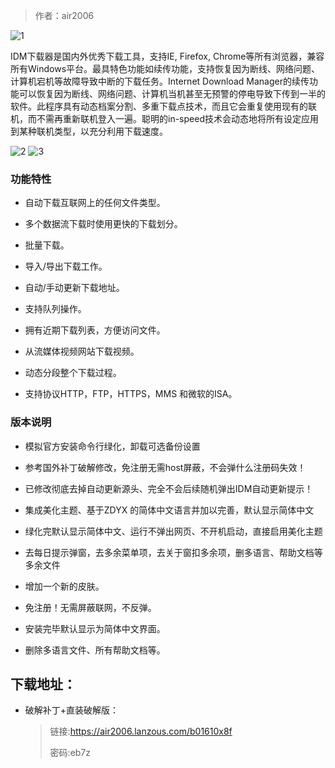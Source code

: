 > 作者：air2006

![1](https://cdn.jsdelivr.net/gh/air2006/tp@master//img/2.1.png)

IDM下载器是国内外优秀下载工具，支持IE, Firefox, Chrome等所有浏览器，兼容所有Windows平台。最具特色功能如续传功能，支持恢复因为断线、网络问题、计算机宕机等故障导致中断的下载任务。Internet Download Manager的续传功能可以恢复因为断线、网络问题、计算机当机甚至无预警的停电导致下传到一半的软件。此程序具有动态档案分割、多重下载点技术，而且它会重复使用现有的联机，而不需再重新联机登入一遍。聪明的in-speed技术会动态地将所有设定应用到某种联机类型，以充分利用下载速度。

![2](https://cdn.jsdelivr.net/gh/air2006/tp@master//img/2.2.jpg)
![3](https://cdn.jsdelivr.net/gh/air2006/tp@master//img/2.3.jpg)
### 功能特性
* 自动下载互联网上的任何文件类型。
* 多个数据流下载时使用更快的下载划分。

* 批量下载。

* 导入/导出下载工作。

* 自动/手动更新下载地址。

* 支持队列操作。

* 拥有近期下载列表，方便访问文件。

* 从流媒体视频网站下载视频。

* 动态分段整个下载过程。

* 支持协议HTTP，FTP，HTTPS，MMS 和微软的ISA。
### 版本说明
* 模拟官方安装命令行绿化，卸载可选备份设置
* 参考国外补丁破解修改，免注册无需host屏蔽，不会弹什么注册码失效！
* 已修改彻底去掉自动更新源头、完全不会后续随机弹出IDM自动更新提示！
* 集成美化主题、基于ZDYX 的简体中文语言并加以完善，默认显示简体中文
* 绿化完默认显示简体中文、运行不弹出网页、不开机启动，直接启用美化主题
* 去每日提示弹窗，去多余菜单项，去关于窗扣多余项，删多语言、帮助文档等多余文件

* 增加一个新的皮肤。
* 免注册！无需屏蔽联网，不反弹。
* 安装完毕默认显示为简体中文界面。
* 删除多语言文件、所有帮助文档等。
## 下载地址：
- 破解补丁+直装破解版：
    >  链接:https://air2006.lanzous.com/b01610x8f 
    >
    >   密码:eb7z
